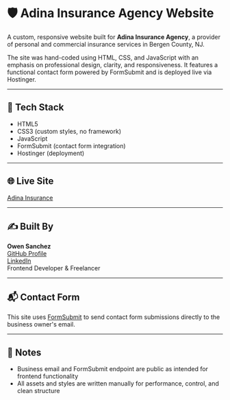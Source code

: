 # 🛡️ Adina Insurance Agency Website

A custom, responsive website built for **Adina Insurance Agency**, a provider of personal and commercial insurance services in Bergen County, NJ.

The site was hand-coded using HTML, CSS, and JavaScript with an emphasis on professional design, clarity, and responsiveness. It features a functional contact form powered by FormSubmit and is deployed live via Hostinger.

---

## 🔧 Tech Stack

- HTML5  
- CSS3 (custom styles, no framework)  
- JavaScript  
- FormSubmit (contact form integration)  
- Hostinger (deployment)

---

## 🌐 Live Site

[Adina Insurance](https://adinainsurance.com/)

---

## ✍️ Built By

**Owen Sanchez**  
[GitHub Profile](https://github.com/Owen-San)  
[LinkedIn](https://www.linkedin.com/in/owen-sanchez-0b9964358/)  
Frontend Developer & Freelancer

---

## 📬 Contact Form

This site uses [FormSubmit](https://formsubmit.io/) to send contact form submissions directly to the business owner's email.

---

## 📁 Notes

- Business email and FormSubmit endpoint are public as intended for frontend functionality  
- All assets and styles are written manually for performance, control, and clean structure
